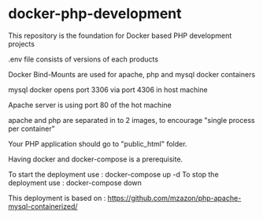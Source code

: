# docker-php-development
This repository is the foundation for Docker based PHP development projects

.env file consists of versions of each products

Docker Bind-Mounts are used for apache, php and mysql docker containers

mysql docker opens port 3306 via port 4306 in host machine

Apache server is using port 80 of the hot machine

apache and php are separated in to 2 images, to encourage "single process per container"

Your PHP application should go to "public_html" folder.

Having docker and docker-compose is a prerequisite.

To start the deployment use :  docker-compose up -d
To stop the deployment use :  docker-compose down

This deployment is based on : 	https://github.com/mzazon/php-apache-mysql-containerized/ 



